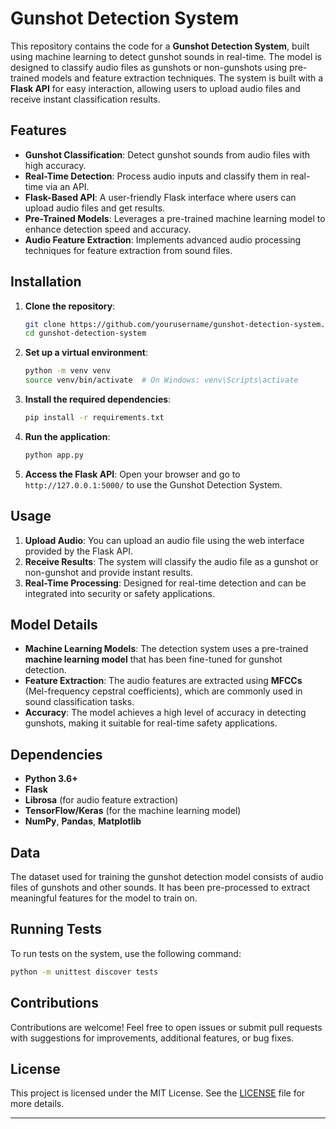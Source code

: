 

# Gunshot Detection System

This repository contains the code for a **Gunshot Detection System**, built using machine learning to detect gunshot sounds in real-time. The model is designed to classify audio files as gunshots or non-gunshots using pre-trained models and feature extraction techniques. The system is built with a **Flask API** for easy interaction, allowing users to upload audio files and receive instant classification results.

## Features

- **Gunshot Classification**: Detect gunshot sounds from audio files with high accuracy.
- **Real-Time Detection**: Process audio inputs and classify them in real-time via an API.
- **Flask-Based API**: A user-friendly Flask interface where users can upload audio files and get results.
- **Pre-Trained Models**: Leverages a pre-trained machine learning model to enhance detection speed and accuracy.
- **Audio Feature Extraction**: Implements advanced audio processing techniques for feature extraction from sound files.

## Installation

1. **Clone the repository**:
    ```bash
    git clone https://github.com/yourusername/gunshot-detection-system.git
    cd gunshot-detection-system
    ```

2. **Set up a virtual environment**:
    ```bash
    python -m venv venv
    source venv/bin/activate  # On Windows: venv\Scripts\activate
    ```

3. **Install the required dependencies**:
    ```bash
    pip install -r requirements.txt
    ```

4. **Run the application**:
    ```bash
    python app.py
    ```

5. **Access the Flask API**:
    Open your browser and go to `http://127.0.0.1:5000/` to use the Gunshot Detection System.

## Usage

1. **Upload Audio**: You can upload an audio file using the web interface provided by the Flask API.
2. **Receive Results**: The system will classify the audio file as a gunshot or non-gunshot and provide instant results.
3. **Real-Time Processing**: Designed for real-time detection and can be integrated into security or safety applications.

## Model Details

- **Machine Learning Models**: The detection system uses a pre-trained **machine learning model** that has been fine-tuned for gunshot detection.
- **Feature Extraction**: The audio features are extracted using **MFCCs** (Mel-frequency cepstral coefficients), which are commonly used in sound classification tasks.
- **Accuracy**: The model achieves a high level of accuracy in detecting gunshots, making it suitable for real-time safety applications.

## Dependencies

- **Python 3.6+**
- **Flask**
- **Librosa** (for audio feature extraction)
- **TensorFlow/Keras** (for the machine learning model)
- **NumPy**, **Pandas**, **Matplotlib**

## Data

The dataset used for training the gunshot detection model consists of audio files of gunshots and other sounds. It has been pre-processed to extract meaningful features for the model to train on. 

## Running Tests

To run tests on the system, use the following command:

```bash
python -m unittest discover tests
```

## Contributions

Contributions are welcome! Feel free to open issues or submit pull requests with suggestions for improvements, additional features, or bug fixes.

## License

This project is licensed under the MIT License. See the [LICENSE](LICENSE) file for more details.

---
